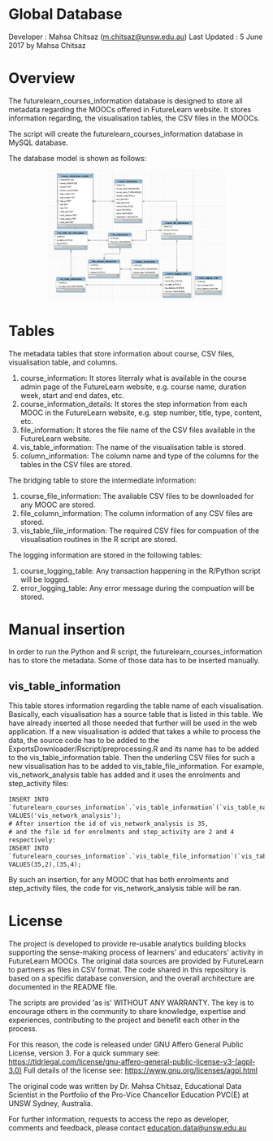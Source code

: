 Global Database
================================
Developer : Mahsa Chitsaz (m.chitsaz@unsw.edu.au)
Last Updated : 5 June 2017 by Mahsa Chitsaz


Overview
=========

The futurelearn_courses_information database is designed to store all metadata regarding the MOOCs offered in FutureLearn website. It stores information regarding, the visualisation tables, the CSV files in the MOOCs. 

The script will create the futurelearn_courses_information database in MySQL database. 

The database model is shown as follows:

<p align="center">
  <img src="database_model.jpg" width="350"/>
</p>

Tables
======
The metadata tables that store information about course, CSV files, visualisation table, and columns.
1. course_information: It stores literraly what is available in the course admin page of the FutureLearn website, e.g. course name, duration week, start and end dates, etc.
2. course_information_details: It stores the step information from each MOOC in the FutureLearn website, e.g. step number, title, type, content, etc. 
3. file_information: It stores the file name of the CSV files available in the FutureLearn website.
4. vis_table_information: The name of the visualisation table is stored.
5. column_information: The column name and type of the columns for the tables in the CSV files are stored.

The bridging table to store the intermediate information:
1. course_file_information: The available CSV files to be downloaded for any MOOC are stored.
2. file_column_information: The column information of any CSV files are stored.
3. vis_table_file_information: The required CSV files for compuation of the visualisation routines in the R script are stored.

The logging information are stored in the following tables:
1. course_logging_table: Any transaction happening in the R/Python script will be logged.
2. error_logging_table: Any error message during the compuation will be stored.


Manual insertion
================

In order to run the Python and R script, the futurelearn_courses_information has to store the metadata. Some of those data has to be inserted manually.


vis_table_information
--------------------
This table stores information regarding the table name of each visualisation. Basically, each visualisation has a source table that is listed in this table. We have already inserted all those needed that further will be used in the web application. 
If a new visualisation is added that takes a while to process the data, the source code has to be added to the ExportsDownloader/Rscript/preprocessing.R and its name has to be added to the vis_table_information table.
Then the underling CSV files for such a new visualisation has to be added to vis_table_file_information.
For example, vis_network_analysis table has added and it uses the enrolments and step_activity files:

```
INSERT INTO `futurelearn_courses_information`.`vis_table_information`(`vis_table_name`) 
VALUES('vis_network_analysis');
# After insertion the id of vis_network_analysis is 35, 
# and the file id for enrolments and step_activity are 2 and 4 respectively:
INSERT INTO `futurelearn_courses_information`.`vis_table_file_information`(`vis_table_id`,`file_id`)
VALUES(35,2),(35,4);
```
By such an insertion, for any MOOC that has both enrolments and step_activity files, the code for vis_network_analysis table will be ran.

License
=======
The project is developed to provide re-usable analytics building blocks supporting the sense-making process of
 learners' and educators' activity in FutureLearn MOOCs.
 The original data sources are provided by FutureLearn to partners as files in CSV format. The code shared in this
 repository is based on a specific database conversion, and the overall architecture are documented in the README file.

 The scripts are provided 'as is' WITHOUT ANY WARRANTY. The key is to encourage others in the community
to share knowledge, expertise and experiences, contributing to the project and benefit each other in the process.

 For this reason, the code is released under GNU Affero General Public License, version 3.
 For a quick summary see: https://tldrlegal.com/license/gnu-affero-general-public-license-v3-(agpl-3.0)
 Full details of the license see: https://www.gnu.org/licenses/agpl.html

 The original code was written by Dr. Mahsa Chitsaz, Educational Data Scientist
 in the Portfolio of the Pro-Vice Chancellor Education PVC(E) at UNSW Sydney, Australia.

 For further information, requests to access the repo as developer, comments and feedback,
 please contact education.data@unsw.edu.au
